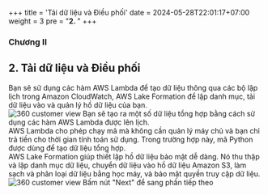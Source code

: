 +++
title = 'Tải dữ liệu và Điều phối'
date = 2024-05-28T22:01:17+07:00
weight = 3
pre = "<b>2. </b>"
+++

### Chương II

## 2. Tải dữ liệu và Điều phối
Bạn sẽ sử dụng các hàm AWS Lambda để tạo dữ liệu thông qua các bộ lập lịch trong Amazon CloudWatch, AWS Lake Formation để lập danh mục, tải dữ liệu vào và quản lý hồ dữ liệu của bạn.  
![360 customer view](https://vuha7394.github.io/workshop-aws2/images/assets/29.png)
Bạn sẽ tạo ra một số dữ liệu tổng hợp bằng cách sử dụng các hàm AWS Lambda được lên lịch.  
AWS Lambda cho phép chạy mã mà không cần quản lý máy chủ và bạn chỉ trả tiền cho thời gian tính toán sử dụng. Trong trường hợp này, mã Python được dùng để tạo dữ liệu tổng hợp.  
AWS Lake Formation giúp thiết lập hồ dữ liệu bảo mật dễ dàng. Nó thu thập và lập danh mục dữ liệu, chuyển dữ liệu vào hồ dữ liệu Amazon S3, làm sạch và phân loại dữ liệu bằng học máy, và bảo mật quyền truy cập dữ liệu.  
![360 customer view](https://vuha7394.github.io/workshop-aws2/images/assets/30.png)
Bấm nút "Next" để sang phần tiếp theo  